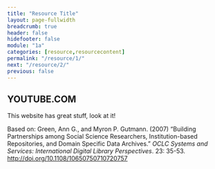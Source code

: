 ```yaml
---
title: "Resource Title"
layout: page-fullwidth
breadcrumb: true
header: false
hidefooter: false
module: "1a"
categories: [resource,resourcecontent]
permalink: "/resource/1/"
next: "/resource/2/"
previous: false
---
```

## YOUTUBE.COM

This website has great stuff, look at it!

Based on: Green, Ann G., and Myron P. Gutmann. (2007) “Building
Partnerships among Social Science Researchers, Institution-based
Repositories, and Domain Specific Data Archives.” *OCLC Systems and
Services: International Digital Library Perspectives*. 23: 35-53.
<http://doi.org/10.1108/10650750710720757>
